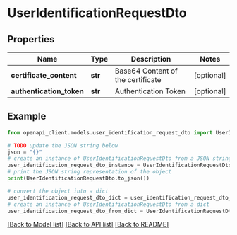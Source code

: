 # UserIdentificationRequestDto


## Properties

Name | Type | Description | Notes
------------ | ------------- | ------------- | -------------
**certificate_content** | **str** | Base64 Content of the certificate | [optional] 
**authentication_token** | **str** | Authentication Token | [optional] 

## Example

```python
from openapi_client.models.user_identification_request_dto import UserIdentificationRequestDto

# TODO update the JSON string below
json = "{}"
# create an instance of UserIdentificationRequestDto from a JSON string
user_identification_request_dto_instance = UserIdentificationRequestDto.from_json(json)
# print the JSON string representation of the object
print(UserIdentificationRequestDto.to_json())

# convert the object into a dict
user_identification_request_dto_dict = user_identification_request_dto_instance.to_dict()
# create an instance of UserIdentificationRequestDto from a dict
user_identification_request_dto_from_dict = UserIdentificationRequestDto.from_dict(user_identification_request_dto_dict)
```
[[Back to Model list]](../README.md#documentation-for-models) [[Back to API list]](../README.md#documentation-for-api-endpoints) [[Back to README]](../README.md)


